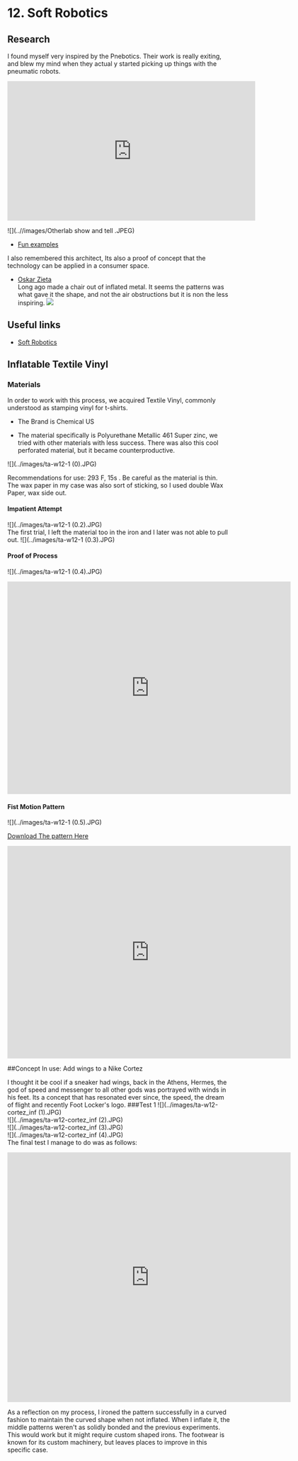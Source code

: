 # 12. Soft Robotics

## Research
I found myself very inspired by the Pnebotics. Their work is really exiting, and blew my mind when they actual y started picking up things with the pneumatic robots.  

<iframe width="560" height="315" src="https://www.youtube.com/embed/Ku-TavNuwwc" frameborder="0" allow="accelerometer; clipboard-write; encrypted-media; gyroscope; picture-in-picture" allowfullscreen></iframe>

![](..//images/Otherlab show and tell .JPEG)  

- [Fun examples](https://www.otherlab.com/blog-posts/m3-robots)   

I also remembered this architect, Its also a proof of concept that the technology can be applied in a consumer space.
- [Oskar Zieta](https://www.architonic.com/en/story/nora-schmidt-blow-up-sheet-metal/7000205)  
Long ago made a chair out of inflated metal. It seems the patterns was what gave it the shape, and not the air obstructions but it is non the less inspiring.
![](https://image.architonic.com/imgTre/12_08/Zieta_HAY-%287%29.jpg)
## Useful links

- [Soft Robotics](https://adrianacabrera.github.io/SoftRobotics/index.html)


## Inflatable Textile Vinyl

### Materials
In order to work with this process, we acquired Textile Vinyl, commonly understood as stamping vinyl for t-shirts.  

- The Brand is Chemical US  

- The material specifically is Polyurethane Metallic 461 Super zinc, we tried with other materials with less success.  There was also this cool perforated material, but it became counterproductive.

![](../images/ta-w12-1 (0).JPG)

Recommendations for use: 293 F, 15s . Be careful as the material is thin.  
The wax paper in my case was also sort of sticking, so I used double Wax Paper, wax side out.
#### Impatient Attempt

![](../images/ta-w12-1 (0.2).JPG)  
The first trial, I left the material too in the iron and I later was not able to pull out.
![](../images/ta-w12-1 (0.3).JPG)
#### Proof of Process
![](../images/ta-w12-1 (0.4).JPG)  



<iframe src="https://player.vimeo.com/video/520075402" width="640" height="480" frameborder="0" webkitallowfullscreen mozallowfullscreen allowfullscreen></iframe>


#### Fist Motion Pattern
![](../images/ta-w12-1 (0.5).JPG)        

<a href="../files/MovingInflatingPattern.pdf" download> Download The pattern Here</a>  



<iframe src="https://player.vimeo.com/video/520075910" width="640" height="480" frameborder="0" webkitallowfullscreen mozallowfullscreen allowfullscreen></iframe>

##Concept In use: Add wings to a Nike Cortez

I thought it be cool if a sneaker had wings, back in the Athens, Hermes, the god of speed and messenger to all other gods was portrayed with winds in his feet. Its a concept that has resonated ever since, the speed, the dream of flight and recently Foot Locker's logo.
###Test 1
![](../images/ta-w12-cortez_inf (1).JPG)  
![](../images/ta-w12-cortez_inf (2).JPG)  
![](../images/ta-w12-cortez_inf (3).JPG)  
![](../images/ta-w12-cortez_inf (4).JPG)  
The final test I manage to do was as follows:  
<iframe src="https://player.vimeo.com/video/522979550" width="640" height="564" frameborder="0" allow="autoplay; fullscreen" allowfullscreen></iframe>

As a reflection on my process, I ironed the pattern successfully in a curved fashion to maintain the curved shape when not inflated. When I inflate it, the middle patterns weren't as solidly bonded and the previous experiments. This would work but it might require custom shaped irons. The footwear is known for its custom machinery, but leaves places to improve in this specific case. 
